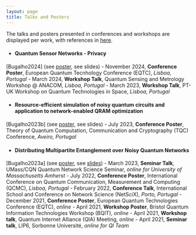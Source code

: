 ```yaml
---
layout: page
title: Talks and Posters
---
```


The talks and posters presented in conferences and workshops are displayed per work, with references in <a href='publications'>here</a>.

- #### Quantum Sensor Networks - Privacy
\[Bugalho2024\] (see <a href='attachments/poster-privacy.pdf'>poster</a>, see slides)
	- November 2024, **Conference Poster**, European Quantum Tecnhology Conference (EQTC), *Lisboa, Portugal*
	- March 2024, **Workshop Talk**, Quantum Sensing and Metrology Workshop @ ANACOM, *Lisboa, Portugal*
	- March 2023, **Workshop Talk**, PT-UK Workshop on Quantum Technologies in Space, *Lisboa, Portugal*

- #### Resource-efficient simulation of noisy quantum circuits and application to network-enabled QRAM optimization 
\[Bugalho2023b\] (see <a href='attachments/poster-qram.pdf'>poster</a>, see slides)
	- July 2023, **Conference Poster**, Theory of Quantum Computation, Communication and Cryptography (TQC) Conference, *Aveiro, Portugal*

- #### Distributing Multipartite Entanglement over Noisy Quantum Networks 
\[Bugalho2023a\] (see <a href='attachments/poster-distributing.pdf'>poster</a>, see <a href='attachments/slides-distributing.pdf'>slides</a>)
	- March 2023, **Seminar Talk**, UMass/CQN Quantum Network Science Seminar, *online for University of Massachusetts Amherst*
	- July 2022, **Conference Poster**, International Conference on Quantum Communication, Measurement and Computing (QCMC), *Lisboa, Portugal*
	- February 2022, **Conference Talk**, International School and Conference on Network Science (NetSciX), *Porto, Portugal*
	- December 2021, **Conference Poster**, European Quantum Technologies Conference (EQTC), *online*
	- April 2021, **Workshop Poster**, Bristol Quantum Information Technologies Workshop (BQIT), *online*
	- April 2021, **Workshop talk**, Quantum Internet Alliance (QIA) Meeting, *online*
	- April 2021, **Seminar talk**, LIP6, Sorbonne Université, *online for QI Team*
  
